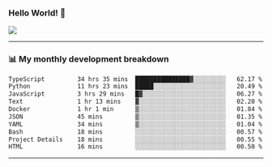 ### Hello World! 👋

<a>
  <img align="center" src="https://github-readme-stats.vercel.app/api?username=megatunger&count_private=true&include_all_commits=true&bg_color=30,56CCF2,2F80ED&title_color=fff&text_color=fff" />
</a>

------
### 📊 My monthly development breakdown

<!--START_SECTION:waka-->

```txt
TypeScript         34 hrs 35 mins  ███████████████▓░░░░░░░░░   62.17 %
Python             11 hrs 23 mins  █████░░░░░░░░░░░░░░░░░░░░   20.49 %
JavaScript         3 hrs 29 mins   █▓░░░░░░░░░░░░░░░░░░░░░░░   06.27 %
Text               1 hr 13 mins    ▓░░░░░░░░░░░░░░░░░░░░░░░░   02.20 %
Docker             1 hr 1 min      ▒░░░░░░░░░░░░░░░░░░░░░░░░   01.84 %
JSON               45 mins         ▒░░░░░░░░░░░░░░░░░░░░░░░░   01.35 %
YAML               34 mins         ▒░░░░░░░░░░░░░░░░░░░░░░░░   01.04 %
Bash               18 mins         ░░░░░░░░░░░░░░░░░░░░░░░░░   00.57 %
Project Details    18 mins         ░░░░░░░░░░░░░░░░░░░░░░░░░   00.55 %
HTML               16 mins         ░░░░░░░░░░░░░░░░░░░░░░░░░   00.50 %
```

<!--END_SECTION:waka-->

------
